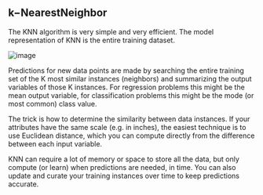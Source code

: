 k−NearestNeighbor
--

The KNN algorithm is very simple and very efficient. The model representation of KNN is the entire training dataset.

![image](https://user-images.githubusercontent.com/97000341/167274169-4d61aa28-73f2-475f-abea-2f8aba48e669.png)


Predictions for new data points are made by searching the entire training set of the K most similar instances (neighbors) and summarizing the output variables of those K instances. For regression problems this might be the mean output variable, for classification problems this might be the mode (or most common) class value.

The trick is how to determine the similarity between data instances. If your attributes have the same scale (e.g. in inches), the easiest technique is to use Euclidean distance, which you can compute directly from the difference between each input variable.

KNN can require a lot of memory or space to store all the data, but only compute (or learn) when predictions are needed, in time. You can also update and curate your training instances over time to keep predictions accurate.
